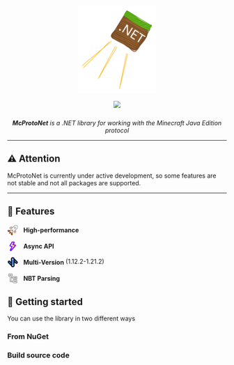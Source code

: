 ﻿<h1 align="center">
     <img height="200" alt="Fiber" src="icon.svg">


  <br>
  <a href="https://www.nuget.org/packages/McProtoNet">
    <img src="https://img.shields.io/nuget/v/McProtoNet?style=for-the-badge">
  </a>

</h1>
<p align="center">
  <em>
    <b>McProtoNet</b> is a .NET library for working with the Minecraft Java Edition protocol 
    </em>
</p>

---
## ⚠️ **Attention**
McProtoNet is currently under active development, so some features are not stable and not all packages are supported.

---

## 🎯 Features


<ul style="list-style-type: none; padding-left: 0;">
    <li valign="middle" style="vertical-align: middle">
        <img src="assets/performance.svg" alt="Icon 1" style="width: 25px;vertical-align: middle; margin-right: 8px;">
        <strong style="vertical-align: middle">High-performance</strong>
    </li>
    <li valign="middle" style="margin-top: 12px">
        <img src="assets/async.svg" alt="Icon 2" style="width: 25px; vertical-align: middle; margin-right: 8px">
        <strong style="vertical-align: middle">Async API</strong>
    </li>
    <li valign="middle" style="margin-top: 12px">
        <img src="assets/multiversion.svg" alt="Icon 3" style="width: 25px; vertical-align: middle; margin-right: 8px;">
        <strong style="vertical-align: middle">Multi-Version</strong> (1.12.2-1.21.2)
    </li>
    <li valign="middle" style="margin-top: 12px">
        <img src="assets/nbt.svg" alt="Icon 3" style="width: 25px; vertical-align: middle; margin-right: 8px;">
        <strong style="vertical-align: middle">NBT Parsing</strong>
    </li>
</ul>

## 🚀 Getting started

You can use the library in two different ways

### From NuGet

### Build source code


